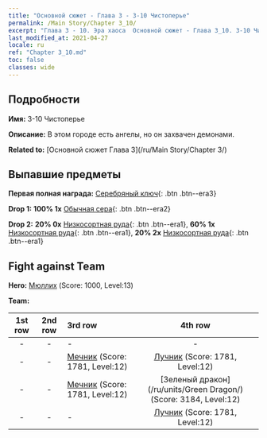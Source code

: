 ```yaml
---
title: "Основной сюжет - Глава 3 - 3-10 Чистоперье"
permalink: /Main Story/Chapter 3_10/
excerpt: "Глава 3 - 10. Эра хаоса  Основной сюжет - Глава 3_10. 3-10 Чистоперье"
last_modified_at: 2021-04-27
locale: ru
ref: "Chapter 3_10.md"
toc: false
classes: wide
---
```


## Подробности

 **Имя:** 3-10 Чистоперье

 **Описание:** В этом городе есть ангелы, но он захвачен демонами.

 **Related to:** [Основной сюжет Глава 3](/ru/Main Story/Chapter 3/)

## Выпавшие предметы

 **Первая полная награда:** [Серебряный ключ](/ItemsRU/con_693/){: .btn .btn--era3}

 **Drop 1:** **100% 1x** [Обычная сера](/ItemsRU/mat_9/){: .btn .btn--era2}

 **Drop 2:** **20% 0x** [Низкосортная руда](/ItemsRU/mat_1/){: .btn .btn--era1}, **60% 1x** [Низкосортная руда](/ItemsRU/mat_1/){: .btn .btn--era1}, **20% 2x** [Низкосортная руда](/ItemsRU/mat_1/){: .btn .btn--era1}


## Fight against Team
 **Hero:** [Мюллих](/ru/heroes/Mullich/) (Score: 1000, Level:13)

 **Team:**


  | 1st row | 2nd row | 3rd row | 4th row |
  |:----:|:----:|:----|:----:|
  | - | - | - | - |
  | - | - | [Мечник](/ru/units/Swordsman/) (Score: 1781, Level:12)  | [Лучник](/ru/units/Marksman/) (Score: 1781, Level:12)  |
  | - | - | [Мечник](/ru/units/Swordsman/) (Score: 1781, Level:12)  | [Зеленый дракон](/ru/units/Green Dragon/) (Score: 3184, Level:12)  |
  | - | - | - | [Лучник](/ru/units/Marksman/) (Score: 1781, Level:12)  |


